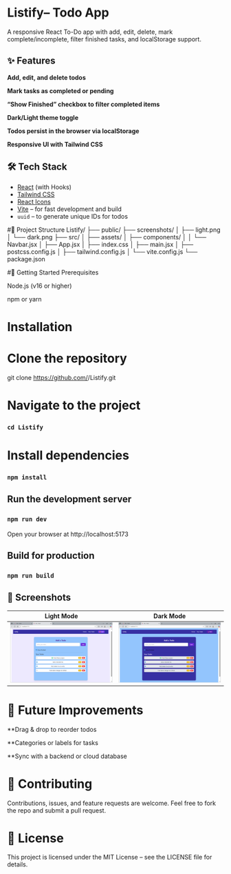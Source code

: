 # Listify– Todo App
A responsive React To-Do app with add, edit, delete, mark complete/incomplete, filter finished tasks, and localStorage support.

## ✨ Features

**Add, edit, and delete todos**

**Mark tasks as completed or pending**

**“Show Finished” checkbox to filter completed items**

**Dark/Light theme toggle**

**Todos persist in the browser via localStorage**

**Responsive UI with Tailwind CSS**

## 🛠️ Tech Stack

- [React](https://react.dev/) (with Hooks)  
- [Tailwind CSS](https://tailwindcss.com/)  
- [React Icons](https://react-icons.github.io/react-icons/)  
- [Vite](https://vitejs.dev/) – for fast development and build  
- `uuid` – to generate unique IDs for todos

#📂 Project Structure
Listify/
├── public/
├── screenshots/
│   ├── light.png
│   └── dark.png
├── src/
│   ├── assets/
│   ├── components/
│   │   └── Navbar.jsx
│   ├── App.jsx
│   ├── index.css
│   ├── main.jsx
│   ├── postcss.config.js
│   ├── tailwind.config.js
│   └── vite.config.js
└── package.json

#🚀 Getting Started
Prerequisites

Node.js
 (v16 or higher)

npm or yarn

# Installation
# Clone the repository
git clone https://github.com/<your-username>/Listify.git

# Navigate to the project
### `cd Listify`

# Install dependencies
### `npm install`

## Run the development server
### `npm run dev`


Open your browser at http://localhost:5173

## Build for production
### `npm run build`

## 📸 Screenshots

| Light Mode | Dark Mode |
|------------|-----------|
| ![Light Mode](./screenshots/light.png) | ![Dark Mode](./screenshots/dark.png) |


# 📝 Future Improvements

**Drag & drop to reorder todos

**Categories or labels for tasks

**Sync with a backend or cloud database

# 🤝 Contributing

Contributions, issues, and feature requests are welcome.
Feel free to fork the repo and submit a pull request.

# 📄 License

This project is licensed under the MIT License – see the LICENSE
 file for details.


